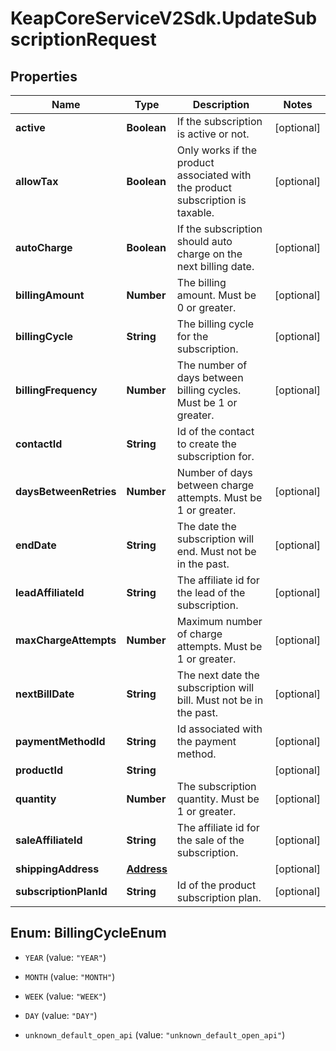 # KeapCoreServiceV2Sdk.UpdateSubscriptionRequest

## Properties

Name | Type | Description | Notes
------------ | ------------- | ------------- | -------------
**active** | **Boolean** | If the subscription is active or not. | [optional] 
**allowTax** | **Boolean** | Only works if the product associated with the product subscription is taxable. | [optional] 
**autoCharge** | **Boolean** | If the subscription should auto charge on the next billing date. | [optional] 
**billingAmount** | **Number** | The billing amount. Must be 0 or greater. | [optional] 
**billingCycle** | **String** | The billing cycle for the subscription. | [optional] 
**billingFrequency** | **Number** | The number of days between billing cycles. Must be 1 or greater. | [optional] 
**contactId** | **String** | Id of the contact to create the subscription for. | 
**daysBetweenRetries** | **Number** | Number of days between charge attempts. Must be 1 or greater. | [optional] 
**endDate** | **String** | The date the subscription will end. Must not be in the past. | [optional] 
**leadAffiliateId** | **String** | The affiliate id for the lead of the subscription. | [optional] 
**maxChargeAttempts** | **Number** | Maximum number of charge attempts. Must be 1 or greater. | [optional] 
**nextBillDate** | **String** | The next date the subscription will bill. Must not be in the past. | [optional] 
**paymentMethodId** | **String** | Id associated with the payment method. | [optional] 
**productId** | **String** |  | [optional] 
**quantity** | **Number** | The subscription quantity. Must be 1 or greater. | [optional] 
**saleAffiliateId** | **String** | The affiliate id for the sale of the subscription. | [optional] 
**shippingAddress** | [**Address**](Address.md) |  | [optional] 
**subscriptionPlanId** | **String** | Id of the product subscription plan. | [optional] 



## Enum: BillingCycleEnum


* `YEAR` (value: `"YEAR"`)

* `MONTH` (value: `"MONTH"`)

* `WEEK` (value: `"WEEK"`)

* `DAY` (value: `"DAY"`)

* `unknown_default_open_api` (value: `"unknown_default_open_api"`)




